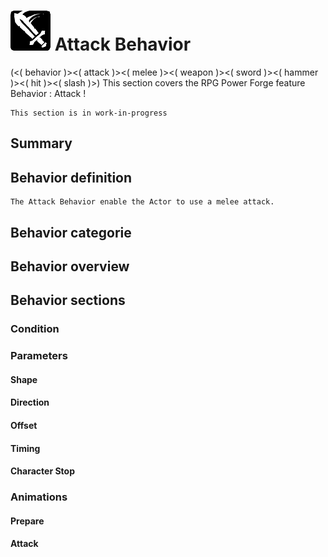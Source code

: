 # ![behavior_icon.png](../../../../../../../../media/user_manual/game_mecanics/behaviors/icons/Attack.png) Attack Behavior
(<( behavior )><( attack )><( melee )><( weapon )><( sword )><( hammer )><( hit )><( slash )>)
This section covers the RPG Power Forge feature Behavior : Attack !

```admonish warning title="Working, working ..."
This section is in work-in-progress
```

## Summary

## Behavior definition
```admonish summary title="Attack Behavior"
The Attack Behavior enable the Actor to use a melee attack.
```

## Behavior categorie

## Behavior overview

## Behavior sections

### Condition

### Parameters

#### Shape

#### Direction

#### Offset

#### Timing

#### Character Stop

### Animations

#### Prepare

#### Attack
